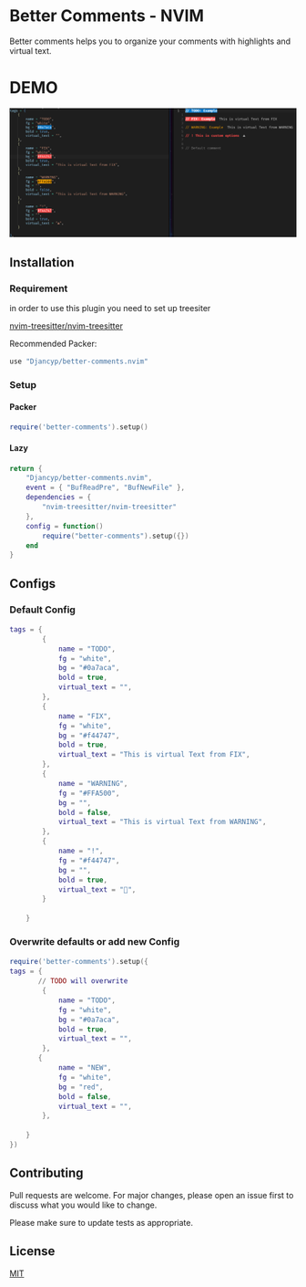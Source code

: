 # Better Comments - NVIM
Better comments helps you to organize your comments with highlights and virtual text.

# DEMO
![Demo](https://github.com/Djancyp/nvim-plugin-demo/blob/main/better-comment.nvim/images/example.png)
## Installation
### Requirement
in order to use this plugin you need to set up treesiter

[nvim-treesitter/nvim-treesitter](https://github.com/nvim-treesitter/nvim-treesitter)

Recommended Packer:

```lua
use "Djancyp/better-comments.nvim"
```
### Setup
#### Packer
```lua
require('better-comments').setup()
```
#### Lazy
```lua
return {
	"Djancyp/better-comments.nvim",
	event = { "BufReadPre", "BufNewFile" },
	dependencies = {
		"nvim-treesitter/nvim-treesitter"
	},
	config = function()
		require("better-comments").setup({})
	end
}
```

## Configs
### Default Config
```lua
tags = {
        {
            name = "TODO",
            fg = "white",
            bg = "#0a7aca",
            bold = true,
            virtual_text = "",
        },
        {
            name = "FIX",
            fg = "white",
            bg = "#f44747",
            bold = true,
            virtual_text = "This is virtual Text from FIX",
        },
        {
            name = "WARNING",
            fg = "#FFA500",
            bg = "",
            bold = false,
            virtual_text = "This is virtual Text from WARNING",
        },
        {
            name = "!",
            fg = "#f44747",
            bg = "",
            bold = true,
            virtual_text = "",
        }

    }
```
### Overwrite defaults or add new Config
```lua
require('better-comments').setup({
tags = {
       // TODO will overwrite
        {
            name = "TODO",
            fg = "white",
            bg = "#0a7aca",
            bold = true,
            virtual_text = "",
        },
       {
            name = "NEW",
            fg = "white",
            bg = "red",
            bold = false,
            virtual_text = "",
        },

    }
})
```


## Contributing
Pull requests are welcome. For major changes, please open an issue first to discuss what you would like to change.

Please make sure to update tests as appropriate.

## License
[MIT](https://choosealicense.com/licenses/mit/)
